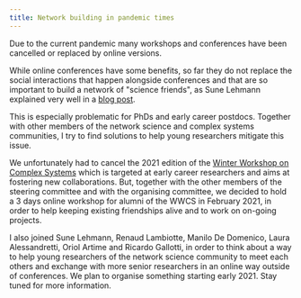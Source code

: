 ```yaml
---
title: Network building in pandemic times
---
```


Due to the current pandemic many workshops and conferences have been cancelled or replaced by online versions.

While online conferences have some benefits, so far they do not replace the social interactions that happen alongside conferences and that are so important to build a network of "science friends", as Sune Lehmann explained very well in a [blog post](https://sunelehmann.com/2020/11/06/rethinking-conferences-in-the-age-of-covid-19/). 

This is especially problematic for PhDs and early career postdocs. Together with other members of the network science and complex systems communities, I try to find solutions to help young researchers mitigate this issue.

We unfortunately had to cancel the 2021 edition of the [Winter Workshop on Complex Systems](https://wwcs.altervista.org/) which is targeted at early career researchers and aims at fostering new collaborations. But, together with the other members of the steering committee and with the organising committee, we decided to hold a 3 days online workshop for alumni of the WWCS in February 2021, in order to help keeping existing friendships alive and to work on on-going projects.

I also joined Sune Lehmann, Renaud Lambiotte, Manilo De Domenico, Laura Alessandretti, Oriol Artime and Ricardo Gallotti, in order to think about a way to help young researchers of the network science community to meet each others and exchange with more senior researchers in an online way outside of conferences. We plan to organise something starting early 2021. Stay tuned for more information.




